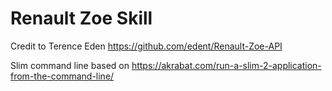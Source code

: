# Renault Zoe Skill

Credit to Terence Eden https://github.com/edent/Renault-Zoe-API

Slim command line based on https://akrabat.com/run-a-slim-2-application-from-the-command-line/
